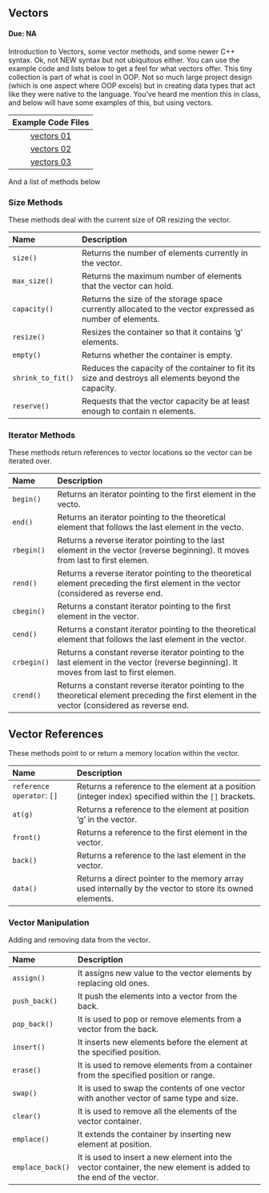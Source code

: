 ## Vectors

#### Due: NA

Introduction to Vectors, some vector methods, and some newer C++ syntax. Ok, not NEW syntax but not ubiquitous either. You can use the example code and lists below to get a feel for what vectors offer. This tiny collection is part of what is cool in OOP. Not so much large project design (which is one aspect where OOP excels) but in creating data types that act like they were native to the language. You've heard me mention this in class, and below will have some examples of this, but using vectors.

|      Example Code Files      |
| :--------------------------: |
| [vectors 01](vectors_01.cpp) |
| [vectors 02](vectors_02.cpp) |
| [vectors 03](vectors_03.cpp) |

And a list of methods below

### Size Methods

These methods deal with the current size of OR resizing the vector.

| Name              | Description                                                                                              |
| :---------------- | :------------------------------------------------------------------------------------------------------- |
| `size()`          | Returns the number of elements currently in the vector.                                                  |
| `max_size()`      | Returns the maximum number of elements that the vector can hold.                                         |
| `capacity()`      | Returns the size of the storage space currently allocated to the vector expressed as number of elements. |
| `resize()`        | Resizes the container so that it contains ‘g’ elements.                                                  |
| `empty()`         | Returns whether the container is empty.                                                                  |
| `shrink_to_fit()` | Reduces the capacity of the container to fit its size and destroys all elements beyond the capacity.     |
| `reserve()`       | Requests that the vector capacity be at least enough to contain n elements.                              |

### Iterator Methods

These methods return references to vector locations so the vector can be iterated over.

| Name        | Description                                                                                                                                   |
| :---------- | :-------------------------------------------------------------------------------------------------------------------------------------------- |
| `begin()`   | Returns an iterator pointing to the first element in the vecto.                                                                               |
| `end()`     | Returns an iterator pointing to the theoretical element that follows the last element in the vecto.                                           |
| `rbegin()`  | Returns a reverse iterator pointing to the last element in the vector (reverse beginning). It moves from last to first elemen.                |
| `rend()`    | Returns a reverse iterator pointing to the theoretical element preceding the first element in the vector (considered as reverse end.          |
| `cbegin()`  | Returns a constant iterator pointing to the first element in the vector.                                                                      |
| `cend()`    | Returns a constant iterator pointing to the theoretical element that follows the last element in the vector.                                  |
| `crbegin()` | Returns a constant reverse iterator pointing to the last element in the vector (reverse beginning). It moves from last to first elemen.       |
| `crend()`   | Returns a constant reverse iterator pointing to the theoretical element preceding the first element in the vector (considered as reverse end. |

## Vector References

These methods point to or return a memory location within the vector.

| Name                       | Description                                                                                             |
| :------------------------- | :------------------------------------------------------------------------------------------------------ |
| `reference operator`: `[]` | Returns a reference to the element at a position (integer index) specified within the `[]` brackets.    |
| `at(g)`                    | Returns a reference to the element at position ‘g’ in the vector.                                       |
| `front()`                  | Returns a reference to the first element in the vector.                                                 |
| `back()`                   | Returns a reference to the last element in the vector.                                                  |
| `data()`                   | Returns a direct pointer to the memory array used internally by the vector to store its owned elements. |

### Vector Manipulation

Adding and removing data from the vector.

| Name             | Description                                                                                                      |
| :--------------- | :--------------------------------------------------------------------------------------------------------------- |
| `assign()`       | It assigns new value to the vector elements by replacing old ones.                                               |
| `push_back()`    | It push the elements into a vector from the back.                                                                |
| `pop_back()`     | It is used to pop or remove elements from a vector from the back.                                                |
| `insert()`       | It inserts new elements before the element at the specified position.                                            |
| `erase()`        | It is used to remove elements from a container from the specified position or range.                             |
| `swap()`         | It is used to swap the contents of one vector with another vector of same type and size.                         |
| `clear()`        | It is used to remove all the elements of the vector container.                                                   |
| `emplace()`      | It extends the container by inserting new element at position.                                                   |
| `emplace_back()` | It is used to insert a new element into the vector container, the new element is added to the end of the vector. |
